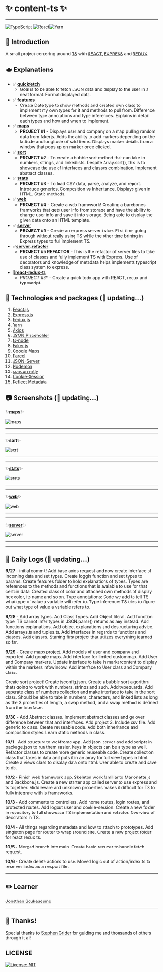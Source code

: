 # ✨ content-ts ✨
---
![TypeScript](https://img.shields.io/badge/typescript-%23007ACC.svg?style=for-the-badge&logo=typescript&logoColor=white) ![React](https://img.shields.io/badge/react-%2320232a.svg?style=for-the-badge&logo=react&logoColor=%2361DAFB)![Yarn](https://img.shields.io/badge/yarn-%232C8EBB.svg?style=for-the-badge&logo=yarn&logoColor=white)

## 👋 Introduction 
A small project centering around [TS](https://www.typescriptlang.org/) with [REACT](https://reactjs.org/), [EXPRESS](https://expressjs.com/) and [REDUX](https://redux.js.org/).

## 🫖 Explanations
- ✅ [**quickfetch**](https://github.com/jsoomie/content-ts/tree/main/quickfetch)
  - Goal is to be able to fetch JSON data and display to the user in a neat format. Format displayed data.
- ✅ [**features**](https://github.com/jsoomie/content-ts/tree/main/features)
  - Create Date type to show methods and created own class to implement my own types for it and methods to pull from. Difference between type annotations and type inferences. Explains in detail each types and how and when to implement.
- ✅ [**maps**](https://github.com/jsoomie/content-ts/tree/main/maps)
  - **PROJECT #1** - Displays user and company on a map pulling random data from fakerjs. Adds the ability to add markers depending on the latitude and longitude of said items. Displays marker details from a window that pops up on marker once clicked.
- ✅ [**sort**](https://github.com/jsoomie/content-ts/tree/main/sort)
  - **PROJECT #2** - To create a bubble sort method that can take in numbers, strings, and linkedlists. Despite Array.sort(), this is to showcase the use of interfaces and classes combination. Implement abstract classes.
- ✅ [**stats**](https://github.com/jsoomie/content-ts/tree/main/stats)
  - **PROJECT #3** - To load CSV data, parse, analyze, and report. Introduce generics. Composition vs Inheritance. Displays given in HTML. Static methods.
- ✅ [**web**](https://github.com/jsoomie/content-ts/tree/main/web)
  - **PROJECT #4** - Create a web framework! Creating a barebones framworks that gets user info from storage and have the ability to change user info and save it into storage. Being able to display the given data onto an HTML template.
- ✅ [**server**](https://github.com/jsoomie/content-ts/tree/main/server)
  - **PROJECT #5** - Create an express server twice. First time going through without really using TS while the other time brining in Express types to full implement TS. 
- ✅[**server_refactor**](https://github.com/jsoomie/content-ts/tree/main/server_refactor)
  - **PROJECT #5 REFACTOR** - This is the refactor of server files to take use of classes and fully implement TS with Express. Use of decorators and knowledge of metadata helps implements typescript class system to express.
- 🚧[**react-redux-ts**](https://github.com/jsoomie/content-ts/tree/main/react-redux-ts)
  - *PROJECT #6** - Create a quick todo app with REACT, redux and typescript.

## 🚜 Technologies and packages (🚜 updating...)
1. [React.js](https://reactjs.org/)
2. [Express.js](https://expressjs.com/)
3. [Redux.js](https://redux.js.org/)
4. [Yarn](https://yarnpkg.com/)
5. [Axios](https://axios-http.com/docs/intro)
6. [JSON Placeholder](https://jsonplaceholder.typicode.com/)
7. [ts-node](https://typestrong.org/ts-node/)
8. [Faker.js](https://www.npmjs.com/package/faker)
9. [Google Maps](https://developers.google.com/maps/documentation)
10. [Parcel](https://www.npmjs.com/package/parcel)
11. [JSON-Server](https://www.npmjs.com/package/json-server)
12. [Nodemon](https://nodemon.io/)
13. [concurrently](https://www.npmjs.com/package/concurrently)
14. [Cookie-Session](https://www.npmjs.com/package/cookie-session)
15. [Reflect Metadata](https://www.npmjs.com/package/reflect-metadata)


## 📷 Screenshots (🚜 updating...)
✨[**maps**](https://github.com/jsoomie/content-ts/tree/main/maps)✨


![maps](./assets/maps-screen.png)

---
---

✨[**sort**](https://github.com/jsoomie/content-ts/tree/main/sort)✨

![sort](./assets/sort-screen.png)

---
---

✨[**stats**](https://github.com/jsoomie/content-ts/tree/main/stats)✨

![stats](./assets/stats-screen.png)


---
---

✨[**web**](https://github.com/jsoomie/content-ts/tree/main/web)✨

![web](./assets/web-screen.png)

---
---

✨[**server**](https://github.com/jsoomie/content-ts/tree/main/server)✨

![server](./assets/server-screen.gif)

---
---
## 📝 Daily Logs (🚜 updating...)
**9/27** - initial commit!  Add base axios request and now create interface of incoming data and set types. Create loggin function and set types to params. Create features folder to hold explanations of types. Types are references to the methods and functions that is avaiable to use for that certain data. Created class of color and attached own methods of display hex color, its name and so on. Type annotations: Code we add to tell TS what type of value a variable will refer to. Type inference: TS tries to figure out what type of value a variable refers to.

**9/28** - Add array types. Add Class Types. Add Object literal. Add function type. TS cannot infer types in JSON.parse() returns as any instead. Add functions explanations. Add object explanations and destructuring advice. Add arrays.ts and tuples.ts. Add interfaces in regards to functions and classes. Add classes. Starting first project that utilizes everything learned so far.

**9/29** - Create maps project. Add models of user and company and exported. Add google maps. Add interface for limited custommap. Add User and Company markers. Update interface to take in markercontent to display within the markers infowindow. Add interface to User class and Company class. 

Create sort project! Create tsconfig.json. Create a bubble sort algorithm thats going to work with numbers, strings and such. Add typeguards. Add seperate class of numbers collection and make interface to take in the sort class. Should be able to take in numbers, characters, and linked lists as long as the 3 properties of length, a swap method, and a swap method is defined from the interface.

**9/30** - Add Abstract classes. Implement abstract classes and go over difference between that and interfaces. Add project 3. Include csv file. Add generic to class. Create reuseable code. Add both inheritance and composition styles. Learn static methods in class.

**10/1** - Add structure to webframe app. Add json-server and add scripts in package.json to run them easier. Keys in objects can be a type as well. Refactor classes to create more generic reuseable code. Create collection class that takes in data and puts it in an array for full view types in html. Create a views class to display data onto html. User able to create and save to db.

**10/2** - Finish web framework app. Skeleton work familiar to Marionette.js and Backbone.js. Create a new starter app called server to use express and ts together. Middleware and unknown properties makes it difficult for TS to fully integrate with js frameworks.

**10/3** - Add comments to controllers. Add home routes, login routes, and protected routes. Add logout user and cookie-session. Create a new folder in repository to full showcase TS implementation and refactor. Overview of decorators in TS.

**10/4** - All things regarding metadata and how to attach to prototypes. Add singleton page for router to wrap around site. Create a new project folder for react redux ts.

**10/5** - Merged branch into main. Create basic reducer to handle fetch request.

**10/6** - Create delete actions to use. Moved logic out of action/index.ts to reserver index as an export file.

---

## ✏️ Learner
[Jonathan Soukaseume](https://github.com/jsoomie)

---

## 🙏 Thanks!
Special thanks to [Stephen Grider](https://udemy.com/user/sgslo) for guiding me and thousands of others through it all! 

## LICENSE
[![License: MIT](https://img.shields.io/badge/License-MIT-yellow.svg)](LICENSE)




